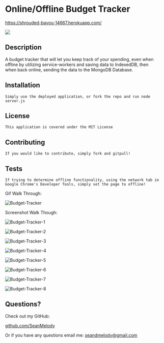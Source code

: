# Online/Offline Budget Tracker 

https://shrouded-bayou-14667.herokuapp.com/

<img src="https://img.shields.io/badge/LICENSE-mit-green"/>

## Description

   A budget tracker that will let you keep track of your spending, even when offline by utilizing service-workers and saving data to IndexedDB, then when back online, sending the data to the MongoDB Database.


## Installation

    Simply use the deployed application, or fork the repo and run node server.js


## License

    This application is covered under the MIT License


## Contributing

    If you would like to contribute, simply fork and gitpull!

## Tests

    If trying to determine offline functionality, using the network tab in Google Chrome's Developer Tools, simply set the page to offline!


Gif Walk Through:


![Budget-Tracker](https://user-images.githubusercontent.com/68625400/108161755-931a8880-70a0-11eb-90b2-e9be637e3f52.gif)


Screenshot Walk Though:


![Budget-Tracker-1](https://user-images.githubusercontent.com/68625400/108161759-94e44c00-70a0-11eb-8990-6a70cf642745.png)

![Budget-Tracker-2](https://user-images.githubusercontent.com/68625400/108161760-96157900-70a0-11eb-8e7a-01c949d1991c.png)

![Budget-Tracker-3](https://user-images.githubusercontent.com/68625400/108161763-9746a600-70a0-11eb-83d8-bfed82e3897e.png)

![Budget-Tracker-4](https://user-images.githubusercontent.com/68625400/108161766-9877d300-70a0-11eb-8320-7584e2afb2aa.png)

![Budget-Tracker-5](https://user-images.githubusercontent.com/68625400/108161768-99a90000-70a0-11eb-9b02-355ef27f8fa1.png)

![Budget-Tracker-6](https://user-images.githubusercontent.com/68625400/108161773-9ada2d00-70a0-11eb-897d-fc86f4dc259f.png)

![Budget-Tracker-7](https://user-images.githubusercontent.com/68625400/108161776-9ca3f080-70a0-11eb-8060-43b102f7df6f.png)

![Budget-Tracker-8](https://user-images.githubusercontent.com/68625400/108161781-9e6db400-70a0-11eb-8bf5-3f6488b41728.png)


## Questions?

  Check out my GitHub:

  [github.com/SeanMelody](https://github.com/SeanMelody)

  Or if you have any questions email me: 
    seandmelody@gmail.com
